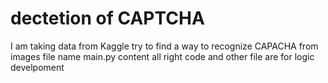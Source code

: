 # dectetion of CAPTCHA
I am taking data from Kaggle try to find a way to recognize CAPACHA from images
file name main.py content all right code and other file are for logic develpoment